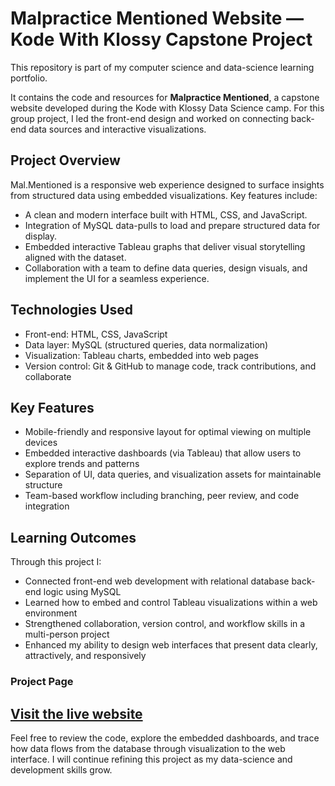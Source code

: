 # Malpractice Mentioned Website — Kode With Klossy Capstone Project

This repository is part of my computer science and data-science learning portfolio.

It contains the code and resources for **Malpractice Mentioned**, a capstone website developed during the Kode with Klossy Data Science camp. For this group project, I led the front-end design and worked on connecting back-end data sources and interactive visualizations.

## Project Overview  
Mal.Mentioned is a responsive web experience designed to surface insights from structured data using embedded visualizations. Key features include:
- A clean and modern interface built with HTML, CSS, and JavaScript.  
- Integration of MySQL data-pulls to load and prepare structured data for display.  
- Embedded interactive Tableau graphs that deliver visual storytelling aligned with the dataset.  
- Collaboration with a team to define data queries, design visuals, and implement the UI for a seamless experience.

## Technologies Used  
- Front-end: HTML, CSS, JavaScript  
- Data layer: MySQL (structured queries, data normalization)  
- Visualization: Tableau charts, embedded into web pages  
- Version control: Git & GitHub to manage code, track contributions, and collaborate  

## Key Features  
- Mobile-friendly and responsive layout for optimal viewing on multiple devices  
- Embedded interactive dashboards (via Tableau) that allow users to explore trends and patterns  
- Separation of UI, data queries, and visualization assets for maintainable structure  
- Team-based workflow including branching, peer review, and code integration  

## Learning Outcomes  
Through this project I:  
- Connected front-end web development with relational database back-end logic using MySQL  
- Learned how to embed and control Tableau visualizations within a web environment  
- Strengthened collaboration, version control, and workflow skills in a multi-person project  
- Enhanced my ability to design web interfaces that present data clearly, attractively, and responsively  

### Project Page
[Visit the live website](https://salmalilad.github.io/KWK--Capstone_Project/)
---

Feel free to review the code, explore the embedded dashboards, and trace how data flows from the database through visualization to the web interface. I will continue refining this project as my data-science and development skills grow.
